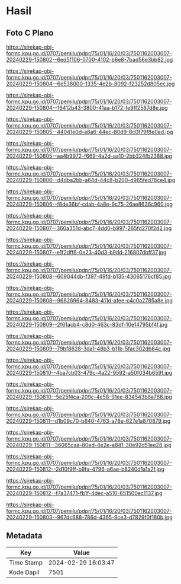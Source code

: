 # Hasil

## Foto C Plano

https://sirekap-obj-formc.kpu.go.id/0707/pemilu/pdpr/75/01/16/20/03/7501162003007-20240229-150802--6ed5f106-0700-4102-b6e8-7bad56e3bb82.jpg

https://sirekap-obj-formc.kpu.go.id/0707/pemilu/pdpr/75/01/16/20/03/7501162003007-20240229-150804--6e538000-1335-4e2b-8092-f23252d805ec.jpg

https://sirekap-obj-formc.kpu.go.id/0707/pemilu/pdpr/75/01/16/20/03/7501162003007-20240229-150804--16412b43-3800-41aa-b172-fe9ff2567d8e.jpg

https://sirekap-obj-formc.kpu.go.id/0707/pemilu/pdpr/75/01/16/20/03/7501162003007-20240229-150805--44041e0d-a8a6-44ec-80d9-8c0f79f8e0ad.jpg

https://sirekap-obj-formc.kpu.go.id/0707/pemilu/pdpr/75/01/16/20/03/7501162003007-20240229-150805--aa4b9972-f669-4a2d-aa10-2bb324fb2388.jpg

https://sirekap-obj-formc.kpu.go.id/0707/pemilu/pdpr/75/01/16/20/03/7501162003007-20240229-150806--d4dba2bb-a64d-44c8-b200-d965fed78ce4.jpg

https://sirekap-obj-formc.kpu.go.id/0707/pemilu/pdpr/75/01/16/20/03/7501162003007-20240229-150806--f8de36bf-cdab-4a8e-9c75-26ae8636c960.jpg

https://sirekap-obj-formc.kpu.go.id/0707/pemilu/pdpr/75/01/16/20/03/7501162003007-20240229-150807--360a351d-abc7-4dd0-b997-265fd270f2d2.jpg

https://sirekap-obj-formc.kpu.go.id/0707/pemilu/pdpr/75/01/16/20/03/7501162003007-20240229-150807--e1f2dff6-0e23-40d3-b9dd-216807dbff37.jpg

https://sirekap-obj-formc.kpu.go.id/0707/pemilu/pdpr/75/01/16/20/03/7501162003007-20240229-150808--609044db-f397-49fd-b135-43065176cf85.jpg

https://sirekap-obj-formc.kpu.go.id/0707/pemilu/pdpr/75/01/16/20/03/7501162003007-20240229-150808--96826964-8483-411d-afee-c4c0a2785a8e.jpg

https://sirekap-obj-formc.kpu.go.id/0707/pemilu/pdpr/75/01/16/20/03/7501162003007-20240229-150809--2f61acb4-c8d0-463c-83df-10e14795bf4f.jpg

https://sirekap-obj-formc.kpu.go.id/0707/pemilu/pdpr/75/01/16/20/03/7501162003007-20240229-150809--79bf8628-3da1-48b3-b11b-5fac302db64c.jpg

https://sirekap-obj-formc.kpu.go.id/0707/pemilu/pdpr/75/01/16/20/03/7501162003007-20240229-150810--4ba7cb03-479c-4a22-9592-a50f034b659f.jpg

https://sirekap-obj-formc.kpu.go.id/0707/pemilu/pdpr/75/01/16/20/03/7501162003007-20240229-150810--5e25f4ca-209c-4e58-91ee-834543b8a768.jpg

https://sirekap-obj-formc.kpu.go.id/0707/pemilu/pdpr/75/01/16/20/03/7501162003007-20240229-150811--d1b09c70-b640-4763-a78e-627e1a870879.jpg

https://sirekap-obj-formc.kpu.go.id/0707/pemilu/pdpr/75/01/16/20/03/7501162003007-20240229-150811--36065caa-80ed-4e2e-a841-30e92d51ee28.jpg

https://sirekap-obj-formc.kpu.go.id/0707/pemilu/pdpr/75/01/16/20/03/7501162003007-20240229-150812--2d10f9ff-b9fa-4796-a6ae-b8240d1a1a2f.jpg

https://sirekap-obj-formc.kpu.go.id/0707/pemilu/pdpr/75/01/16/20/03/7501162003007-20240229-150812--f7a37471-fb1f-4dec-a510-651500ec1137.jpg

https://sirekap-obj-formc.kpu.go.id/0707/pemilu/pdpr/75/01/16/20/03/7501162003007-20240229-150803--967dc688-786d-4365-9ce3-d7829f0f180b.jpg


## Metadata

| Key        | Value               |
| ---------- | ------------------- |
| Time Stamp | 2024-02-29 16:03:47 |
| Kode Dapil | 7501                |



